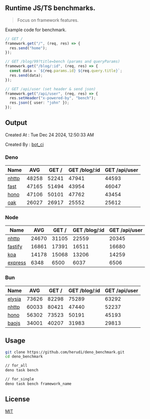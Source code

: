 ## Runtime JS/TS benchmarks.

> Focus on framework features.

Example code for benchmark.
```ts
// GET /
framework.get("/", (req, res) => {
  res.send("home");
});

// GET /blog/99?title=bench (params and queryParams)
framework.get("/blog/:id", (req, res) => {
  const data = `${req.params.id} ${req.query.title}`;
  res.send(data);
});

// GET /api/user (set header & send json)
framework.get("/api/user", (req, res) => {
  res.setHeader("x-powered-by", "bench");
  res.json({ user: "john" });
});
```

## Output
Created At : Tue Dec 24 2024, 12:50:33 AM

Created By : [bot_ci](https://github.com/herudi/deno_benchmarks/commits?author=github-actions%5Bbot%5D)


### Deno
|Name|AVG|GET /|GET /blog/:id|GET /api/user|
|----|----|----|----|----|
|[nhttp](https://github.com/nhttp/nhttp)|48258|52241|47941|44593|
|[fast](https://github.com/danteissaias/fast)|47165|51494|43954|46047|
|[hono](https://github.com/honojs/hono)|47106|50101|47762|43454|
|[oak](https://github.com/oakserver/oak)|26027|26917|25552|25612|
  


### Node
|Name|AVG|GET /|GET /blog/:id|GET /api/user|
|----|----|----|----|----|
|[nhttp](https://github.com/nhttp/nhttp)|24670|31105|22559|20345|
|[fastify](https://github.com/fastify/fastify)|16861|17391|16511|16680|
|[koa](https://github.com/koajs/koa)|14178|15068|13206|14259|
|[express](https://github.com/expressjs/express)|6348|6500|6037|6506|
  


### Bun
|Name|AVG|GET /|GET /blog/:id|GET /api/user|
|----|----|----|----|----|
|[elysia](https://github.com/elysiajs/elysia)|73626|82298|75289|63292|
|[nhttp](https://github.com/nhttp/nhttp)|60033|80421|47440|52237|
|[hono](https://github.com/honojs/hono)|56302|73523|50191|45193|
|[baojs](https://github.com/mattreid1/baojs)|34001|40207|31983|29813|
  



## Usage

```bash
git clone https://github.com/herudi/deno_benchmark.git
cd deno_benchmark

// for_all
deno task bench

// for_single
deno task bench framework_name
```

## License

[MIT](LICENSE)

